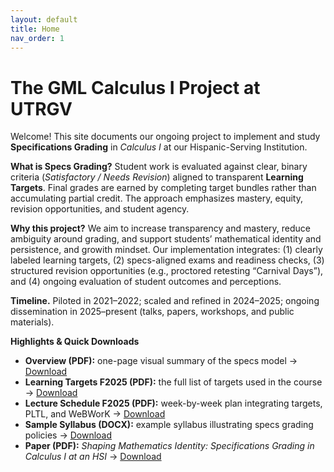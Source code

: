 ```yaml
---
layout: default
title: Home
nav_order: 1
---
```


# The GML Calculus I Project at UTRGV

Welcome! This site documents our ongoing project to implement and study **Specifications Grading** in *Calculus I* at our Hispanic-Serving Institution.

**What is Specs Grading?** Student work is evaluated against clear, binary criteria (*Satisfactory / Needs Revision*) aligned to transparent **Learning Targets**. Final grades are earned by completing target bundles rather than accumulating partial credit. The approach emphasizes mastery, equity, revision opportunities, and student agency.

**Why this project?** We aim to increase transparency and mastery, reduce ambiguity around grading, and support students’ mathematical identity and persistence, and growith mindset. Our implementation integrates: (1) clearly labeled learning targets, (2) specs-aligned exams and readiness checks, (3) structured revision opportunities (e.g., proctored retesting “Carnival Days”), and (4) ongoing evaluation of student outcomes and perceptions.

**Timeline.** Piloted in 2021–2022; scaled and refined in 2024–2025; ongoing dissemination in 2025–present (talks, papers, workshops, and public materials).

**Highlights & Quick Downloads**
- **Overview (PDF):** one-page visual summary of the specs model → [Download](/assets/files/Overview.pdf)
- **Learning Targets F2025 (PDF):** the full list of targets used in the course → [Download](/assets/files/LearningTargetsF2025.pdf)
- **Lecture Schedule F2025 (PDF):** week-by-week plan integrating targets, PLTL, and WeBWorK → [Download](/assets/files/Cal1_LectureSchedule-Fall2025.pdf)
- **Sample Syllabus (DOCX):** example syllabus illustrating specs grading policies → [Download](/assets/files/SampleSyllabus.docx)
- **Paper (PDF):** *Shaping Mathematics Identity: Specifications Grading in Calculus I at an HSI* → [Download](/assets/files/ShapingMathIdentity.pdf)
